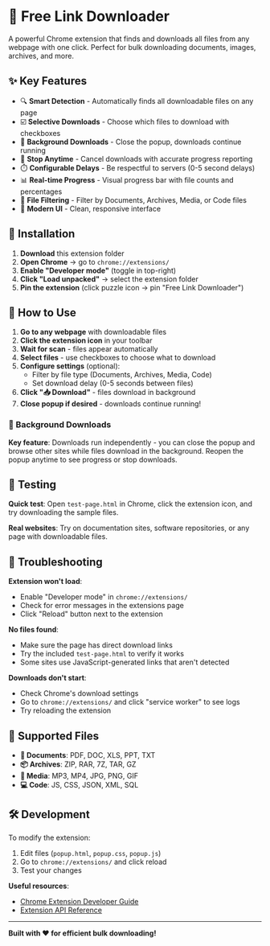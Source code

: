 # 🔗 Free Link Downloader

A powerful Chrome extension that finds and downloads all files from any webpage with one click. Perfect for bulk downloading documents, images, archives, and more.

## ✨ Key Features

- 🔍 **Smart Detection** - Automatically finds all downloadable files on any page
- ☑️ **Selective Downloads** - Choose which files to download with checkboxes
- 🔄 **Background Downloads** - Close the popup, downloads continue running
- 🛑 **Stop Anytime** - Cancel downloads with accurate progress reporting
- ⏱️ **Configurable Delays** - Be respectful to servers (0-5 second delays)
- 📊 **Real-time Progress** - Visual progress bar with file counts and percentages
- 🎯 **File Filtering** - Filter by Documents, Archives, Media, or Code files
- 🎨 **Modern UI** - Clean, responsive interface

## 🚀 Installation

1. **Download** this extension folder
2. **Open Chrome** → go to `chrome://extensions/`
3. **Enable "Developer mode"** (toggle in top-right)
4. **Click "Load unpacked"** → select the extension folder
5. **Pin the extension** (click puzzle icon → pin "Free Link Downloader")

## 📖 How to Use

1. **Go to any webpage** with downloadable files
2. **Click the extension icon** in your toolbar
3. **Wait for scan** - files appear automatically
4. **Select files** - use checkboxes to choose what to download
5. **Configure settings** (optional):
   - Filter by file type (Documents, Archives, Media, Code)
   - Set download delay (0-5 seconds between files)
6. **Click "📥 Download"** - files download in background
7. **Close popup if desired** - downloads continue running!

### 🎯 Background Downloads

**Key feature**: Downloads run independently - you can close the popup and browse other sites while files download in the background. Reopen the popup anytime to see progress or stop downloads.

## 🧪 Testing

**Quick test**: Open `test-page.html` in Chrome, click the extension icon, and try downloading the sample files.

**Real websites**: Try on documentation sites, software repositories, or any page with downloadable files.

## 🔧 Troubleshooting

**Extension won't load**:
- Enable "Developer mode" in `chrome://extensions/`
- Check for error messages in the extensions page
- Click "Reload" button next to the extension

**No files found**:
- Make sure the page has direct download links
- Try the included `test-page.html` to verify it works
- Some sites use JavaScript-generated links that aren't detected

**Downloads don't start**:
- Check Chrome's download settings
- Go to `chrome://extensions/` and click "service worker" to see logs
- Try reloading the extension

## 📁 Supported Files

- **📄 Documents**: PDF, DOC, XLS, PPT, TXT
- **📦 Archives**: ZIP, RAR, 7Z, TAR, GZ
- **🎵 Media**: MP3, MP4, JPG, PNG, GIF
- **💻 Code**: JS, CSS, JSON, XML, SQL

## 🛠️ Development

To modify the extension:
1. Edit files (`popup.html`, `popup.css`, `popup.js`)
2. Go to `chrome://extensions/` and click reload
3. Test your changes

**Useful resources**:
- [Chrome Extension Developer Guide](https://developer.chrome.com/docs/extensions/)
- [Extension API Reference](https://developer.chrome.com/docs/extensions/reference/)

---

**Built with ❤️ for efficient bulk downloading!**
